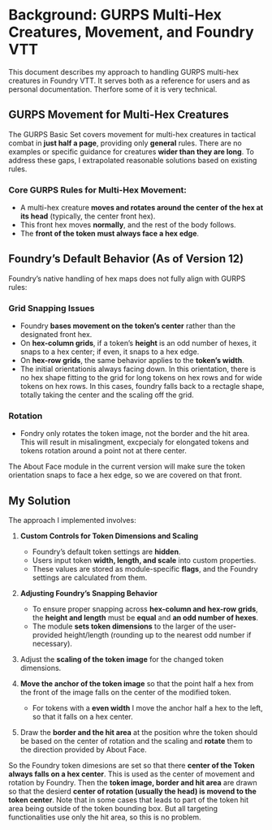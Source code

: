 # Background: GURPS Multi-Hex Creatures, Movement, and Foundry VTT

This document describes my approach to handling GURPS multi-hex creatures in Foundry VTT. It serves both as a reference for users and as personal documentation. Therfore some of it is very technical. 

## GURPS Movement for Multi-Hex Creatures

The GURPS Basic Set covers movement for multi-hex creatures in tactical combat in **just half a page**, providing only **general** rules. There are no examples or specific guidance for creatures **wider than they are long**. To address these gaps, I extrapolated reasonable solutions based on existing rules.

### **Core GURPS Rules for Multi-Hex Movement:**
- A multi-hex creature **moves and rotates around the center of the hex at its head** (typically, the center front hex).
- This front hex moves **normally**, and the rest of the body follows.
- The **front of the token must always face a hex edge**.

## Foundry’s Default Behavior (As of Version 12)

Foundry’s native handling of hex maps does not fully align with GURPS rules:

### **Grid Snapping Issues**
- Foundry **bases movement on the token’s center** rather than the designated front hex.
- On **hex-column grids**, if a token’s **height** is an odd number of hexes, it snaps to a hex center; if even, it snaps to a hex edge.
- On **hex-row grids**, the same behavior applies to the **token’s width**.
- The initial orientationis always facing down. In this orientation, there is no hex shape fitting to the grid for long tokens on hex rows and for wide tokens on hex rows. In this cases, foundry falls back to a rectagle shape, totally taking the center and the scaling off the grid.

### **Rotation**
- Fondry only rotates the token image, not the border and the hit area. This will result in misalingment, excpecialy for elongated tokens and tokens rotation around a point not at there center.

The About Face module in the current version will make sure the token orientation snaps to face a hex edge, so we are covered on that front.

## My Solution

The approach I implemented involves:

1. **Custom Controls for Token Dimensions and Scaling**
   - Foundry’s default token settings are **hidden**.
   - Users input token **width, length, and scale** into custom properties.
   - These values are stored as module-specific **flags**, and the Foundry settings are calculated from them.

2. **Adjusting Foundry’s Snapping Behavior**
   - To ensure proper snapping across **hex-column and hex-row grids**, the **height and length** must be **equal** and **an odd number of hexes**.
   - The module **sets token dimensions** to the larger of the user-provided height/length (rounding up to the nearest odd number if necessary).

3. Adjust the **scaling of the token image**  for the changed token dimensions.  

4. **Move the anchor of the token image** so that the point half a hex from the front of the image falls on the center of the modified token. 
   - For tokens with a **even width** I move the anchor half a hex to the left, so that it falls on a hex center.

5. Draw the **border and the hit area** at the position whre the token should be based on the center of rotation and the scaling and **rotate** them to the direction provided by About Face.

So the Foundry token dimesions are set so that there **center of the Token always falls on a hex center**. This is used as the center of movement and rotation by Foundry. Then the **token image, border and hit area** are drawn so that the desierd **center of rotation (usually the head) is movend to the token center**. Note that in some cases that leads to part of the token hit area being outside of the token bounding box. But all targeting functionalities use only the hit area, so this is no problem.  
